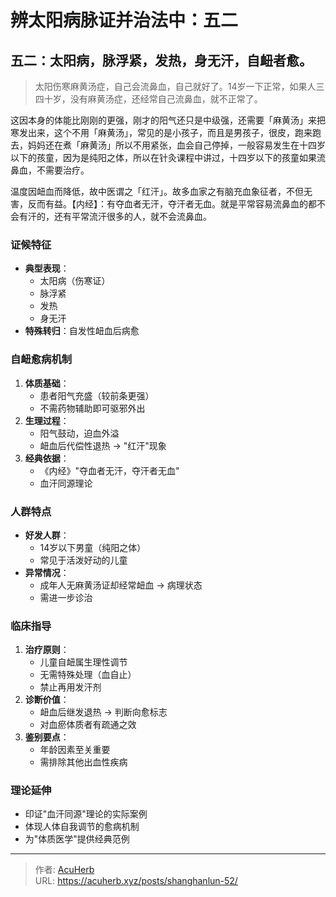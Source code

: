 # 辨太阳病脉证并治法中：五二


## 五二：太阳病，脉浮紧，发热，身无汗，自衄者愈。

<!--more-->

> 太阳伤寒麻黄汤症，自己会流鼻血，自己就好了。14岁一下正常，如果人三四十岁，没有麻黄汤症，还经常自己流鼻血，就不正常了。

这因本身的体能比刚刚的更强，刚才的阳气还只是中级强，还需要「麻黄汤」来把寒发出来，这个不用「麻黄汤」，常见的是小孩子，而且是男孩子，很皮，跑来跑去，妈妈还在煮「麻黄汤」所以不用紧张，血会自己停掉，一般容易发生在十四岁以下的孩童，因为是纯阳之体，所以在针灸课程中讲过，十四岁以下的孩童如果流鼻血，不需要治疗。

温度因衄血而降低，故中医谓之「红汗」。故多血家之有脑充血象征者，不但无害，反而有益。【内经】：有夺血者无汗，夺汗者无血。就是平常容易流鼻血的都不会有汗的，还有平常流汗很多的人，就不会流鼻血。

### 证候特征
- **典型表现**：
  - 太阳病（伤寒证）
  - 脉浮紧
  - 发热
  - 身无汗
- **特殊转归**：自发性衄血后病愈

### 自衄愈病机制
1. **体质基础**：
   - 患者阳气充盛（较前条更强）
   - 不需药物辅助即可驱邪外出
2. **生理过程**：
   - 阳气鼓动，迫血外溢
   - 衄血后代偿性退热 → "红汗"现象
3. **经典依据**：
   - 《内经》"夺血者无汗，夺汗者无血"
   - 血汗同源理论

### 人群特点
- **好发人群**：
  - 14岁以下男童（纯阳之体）
  - 常见于活泼好动的儿童
- **异常情况**：
  - 成年人无麻黄汤证却经常衄血 → 病理状态
  - 需进一步诊治

### 临床指导
1. **治疗原则**：
   - 儿童自衄属生理性调节
   - 无需特殊处理（血自止）
   - 禁止再用发汗剂
2. **诊断价值**：
   - 衄血后继发退热 → 判断向愈标志
   - 对血瘀体质者有疏通之效
3. **鉴别要点**：
   - 年龄因素至关重要
   - 需排除其他出血性疾病

### 理论延伸
- 印证"血汗同源"理论的实际案例
- 体现人体自我调节的愈病机制
- 为"体质医学"提供经典范例


---

> 作者: [AcuHerb](https://acuherb.xyz)  
> URL: https://acuherb.xyz/posts/shanghanlun-52/  

